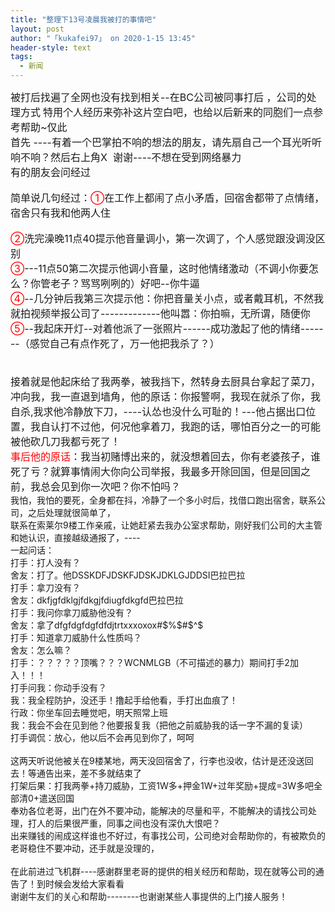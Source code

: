 ```yaml
---
title: "整理下13号凌晨我被打的事情吧"
layout: post
author: "「kukafei97」 on 2020-1-15 13:45"
header-style: text
tags:
  - 新闻
---
```


<head></head>
<body>
 <font size="3">被打后找遍了全网也没有找到相关--在BC公司被同事打后 ，公司的处理方式</font>
 <font size="3">特用个人经历来弥补这片空白吧，也给以后新来的同胞们一点参考帮助~仅此</font>
 <br> 
 <font size="3">首先 ----有着一个巴掌拍不响的想法的朋友，请先扇自己一个耳光听听响不响？然后右上角X&nbsp;&nbsp;谢谢----不想在受到网络暴力</font>
 <br> 
 <font size="3">有的朋友会问经过</font>
 <br> 
 <br> 
 <font size="3">简单说几句经过：<font color="#ff0000">①</font>在工作上都闹了点小矛盾，回宿舍都带了点情绪，宿舍只有我和他两人住</font>
 <br> 
 <br> 
 <font size="3"><font color="#ff0000">②</font>洗完澡晚11点40提示他音量调小，第一次调了，个人感觉跟没调没区别</font>
 <br> 
 <font size="3"><font color="#ff0000">③</font>---11点50第二次提示他调小音量，这时他情绪激动（不调小你要怎么？你管老子？骂骂咧咧的）好吧--你牛逼</font>
 <br> 
 <font size="3"><font color="#ff0000">④</font>--几分钟后我第三次提示他：你把音量关小点，或者戴耳机，不然我就拍视频举报公司了-------------他叫嚣：你拍嘛，无所谓，随便你</font>
 <br> 
 <font size="3"><font color="#ff0000">⑤</font>--我起床开灯--对着他派了一张照片------成功激起了他的情绪-------（感觉自己有点作死了，万一他把我杀了？）</font>
 <br> 
 <font size="3"><br> </font>
 <br> 
 <font size="3">接着就是他起床给了我两拳，被我挡下，然转身去厨具台拿起了菜刀，冲向我，我一直退到墙角，他的原话：你报警啊，我现在就杀了你，我自杀,我求他冷静放下刀，----认怂也没什么可耻的！---他占据出口位置，我自认打不过他，何况他拿着刀，我跑的话，哪怕百分之一的可能被他砍几刀我都亏死了！</font>
 <br> 
 <font size="3"><font color="#ff0000">事后他的原话</font>：我当初赌博出来的，就没想着回去，你有老婆孩子，谁死了亏？就算事情闹大你向公司举报，我最多开除回国，但是回国之前，我总会见到你一次吧？你不怕吗？</font>
 <br> 我怕，我怕的要死，全身都在抖，冷静了一个多小时后，找借口跑出宿舍，联系公司，之后处理就很简单了，
 <br> 联系在索莱尔9楼工作亲戚，让她赶紧去我办公室求帮助，刚好我们公司的大主管和她认识，直接越级通报了，----
 <br> 一起问话：
 <br> 打手：打人没有？
 <br> 舍友：打了。他DSSKDFJDSKFJDSKJDKLGJDDSI巴拉巴拉
 <br> 打手：拿刀没有？
 <br> 舍友：dkfjgfdklgjfdkgjfdiugfdkgfd巴拉巴拉
 <br> 打手：我问你拿刀威胁他没有？
 <br> 舍友：拿了dfgfdgfdgfdfdjtrtxxxoxox#$%$#$^$
 <br> 打手：知道拿刀威胁什么性质吗？
 <br> 舍友：怎么嘛？
 <br> 打手：？？？？？顶嘴？？？WCNMLGB（不可描述的暴力）期间打手2加入！！！
 <br> 打手问我：你动手没有？
 <br> 我：我全程防护，没还手！撸起手给他看，手打出血痕了！
 <br> 行政：你坐车回去睡觉吧，明天照常上班
 <br> 我：我会不会在见到他？他要报复我（把他之前威胁我的话一字不漏的复读）
 <br> 打手调侃：放心，他以后不会再见到你了，呵呵
 <br> 
 <br> 这两天听说他被关在9楼某地，两天没回宿舍了，行李也没收，估计是还没送回去！等通告出来，差不多就结束了
 <br> 打架后果：打我两拳+持刀威胁，工资1W多+押金1W+过年奖励+提成=3W多吧全部清0+遣送回国
 <br> 奉劝各位老哥，出门在外不要冲动，能解决的尽量和平，不能解决的请找公司处理，打人的后果很严重，同事之间也没有深仇大恨吧？
 <br> 出来赚钱的闹成这样谁也不好过，有事找公司，公司绝对会帮助你的，有被欺负的老哥稳住不要冲动，还手就是没理的，
 <br> 
 <br> 在此前进过飞机群----感谢群里老哥的提供的相关经历和帮助，现在就等公司的通告了！到时候会发给大家看看
 <br> 谢谢牛友们的关心和帮助--------也谢谢某些人事提供的上门接人服务！
 <br> 
 <br> 
 <br> 
 <br> 
 <font size="3"><br> </font>
 <br> 
 <font size="3"><br> </font>
 <br> 
 <font size="3"><br> </font>
 <br> 
 <font size="3"><br> </font>
 <br>
</body>


